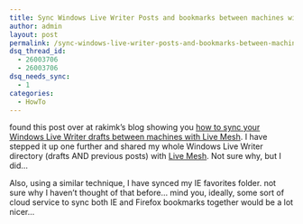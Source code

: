 ```yaml
---
title: Sync Windows Live Writer Posts and bookmarks between machines with Live Mesh
author: admin
layout: post
permalink: /sync-windows-live-writer-posts-and-bookmarks-between-machines-with-live-mesh/
dsq_thread_id:
  - 26003706
  - 26003706
dsq_needs_sync:
  - 1
categories:
  - HowTo
---
```

found this post over at rakimk’s blog showing you [how to sync your Windows Live Writer drafts between machines with Live Mesh][1]. I have stepped it up one further and shared my whole Windows Live Writer directory (drafts AND previous posts) with [Live Mesh][2]. Not sure why, but I did…

Also, using a similar technique, I have synced my IE favorites folder. not sure why I haven&#8217;t thought of that before… mind you, ideally, some sort of cloud service to sync both IE and Firefox bookmarks together would be a lot nicer…

 [1]: http://blogs.msdn.com/rakkimk/archive/2008/11/15/live-mesh-syncing-your-windows-live-writer-drafts.aspx
 [2]: http://www.mesh.com
